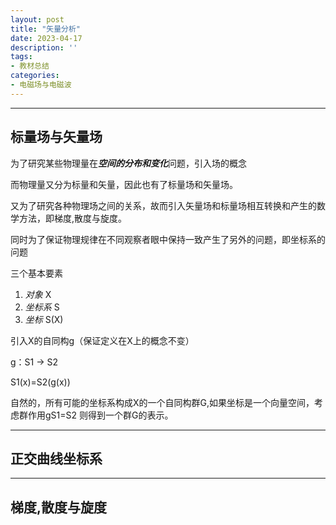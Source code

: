 ```yaml
---
layout: post
title: "矢量分析"
date: 2023-04-17
description: ''
tags:
- 教材总结
categories:
- 电磁场与电磁波
---
```


*******

## 标量场与矢量场
为了研究某些物理量在***空间的分布和变化***问题，引入场的概念

而物理量又分为标量和矢量，因此也有了标量场和矢量场。

又为了研究各种物理场之间的关系，故而引入矢量场和标量场相互转换和产生的数学方法，即梯度,散度与旋度。

同时为了保证物理规律在不同观察者眼中保持一致产生了另外的问题，即坐标系的问题

三个基本要素 
1. *对象* X
2. *坐标系* S
3. *坐标* S(X)

引入X的自同构g（保证定义在X上的概念不变）

g：S1 -> S2

S1(x)=S2(g(x))

自然的，所有可能的坐标系构成X的一个自同构群G,如果坐标是一个向量空间，考虑群作用gS1=S2
则得到一个群G的表示。






************
## 正交曲线坐标系



*************
## 梯度,散度与旋度